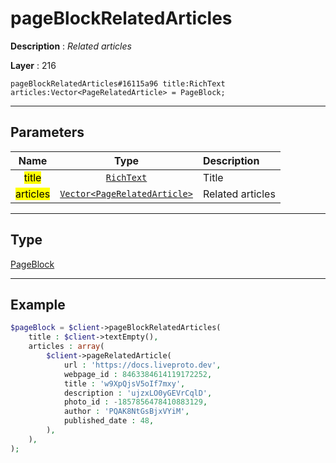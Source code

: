 # pageBlockRelatedArticles

**Description** : *Related articles*

**Layer** : 216

```tl
pageBlockRelatedArticles#16115a96 title:RichText articles:Vector<PageRelatedArticle> = PageBlock;
```

---

## Parameters

| Name | Type | Description |
| :---: | :---: | :--- |
| <mark>title</mark> | [`RichText`](type/RichText) | Title |
| <mark>articles</mark> | [`Vector<PageRelatedArticle>`](type/PageRelatedArticle) | Related articles |

---

## Type

[PageBlock](type/PageBlock)

---

## Example

```php
$pageBlock = $client->pageBlockRelatedArticles(
	title : $client->textEmpty(),
	articles : array(
		$client->pageRelatedArticle(
			url : 'https://docs.liveproto.dev',
			webpage_id : 8463384614119172252,
			title : 'w9XpQjsV5oIf7mxy',
			description : 'ujzxLO0yGEVrCqlD',
			photo_id : -1857856478410883129,
			author : 'PQAK8NtGsBjxVYiM',
			published_date : 48,
		),
	),
);
```